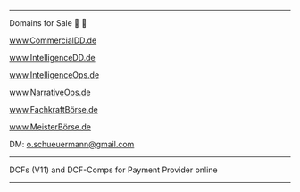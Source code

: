 ---------------------------------

Domains for Sale 🦄 🚀


www.CommercialDD.de

www.IntelligenceDD.de

www.IntelligenceOps.de

www.NarrativeOps.de

www.FachkraftBörse.de

www.MeisterBörse.de

DM: o.schueuermann@gmail.com

--------------------------------

DCFs (V11) and DCF-Comps for Payment Provider online  

---------------------------------

